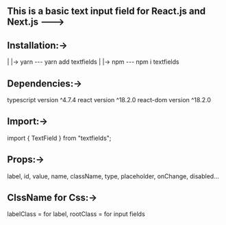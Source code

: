 ## This is a basic text input field for React.js and Next.js --->

## Installation:->
|
|-> yarn --- yarn add textfields
|
|-> npm --- npm i textfields

## Dependencies:->
typescript version ^4.7.4
react version ^18.2.0
react-dom version ^18.2.0

## Import:->
import { TextField } from "textfields";

<TextField />

## Props:->
label,
id,
value,
name,
className,
type,
placeholder,
onChange,
disabled...

## ClssName for Css:->
labelClass = for label,
rootClass = for input fields
